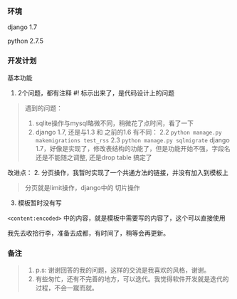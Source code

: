 ### 环境
django 1.7

python 2.7.5


### 开发计划
基本功能
1. 2个问题，都有注释 #! 标示出来了，是代码设计上的问题
> 遇到的问题：
> 1. sqlite操作与mysql略微不同，稍微花了点时间，看了一下
> 2. django 1.7, 还是与1.3 和 之前的1.6 有不同：
> 2.2 `python manage.py makemigrations test_rss`
> 2.3 `python manage.py sqlmigrate`
> django 1.7，好像是实现了，修改表结构的功能了，但是功能开始不强，字段名还是不能随之调整, 还是drop table 搞定了

改进点：
2. 分页操作，我暂时实现了一个共通方法的链接，并没有加入到模板上
> 分页就是limit操作，django中的 切片操作

3. 模板暂时没有写

`<content:encoded>` 中的内容，就是模板中需要写的内容了，这个可以直接使用 

我先去收拾行李，准备去成都，有时间了，稍等会再更新。


### 备注
> 1. p.s: 谢谢回答的我的问题，这样的交流是我喜欢的风格，谢谢。
> 2. 有些匆忙，还有不完善的地方，可以迭代。我觉得软件开发就是迭代的过程，不会一蹴而就。
